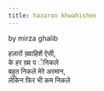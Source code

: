 ```yaml
---
title: hazaron khwahishen
---
```

by mirza ghalib  

हज़ारों ख़्वाहिशें ऐसी,  
के हर ख़्व प ेनिकले    
बहुत निकले मेरे अरमान,  
लेकिन फिर भी कम निकले  


